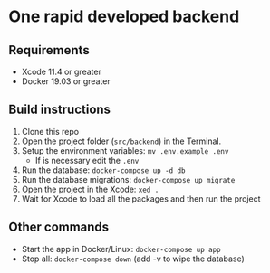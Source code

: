 
# One rapid developed backend

## Requirements
- Xcode 11.4 or greater 
- Docker 19.03 or greater

## Build instructions
1. Clone this repo
2. Open the project folder (`src/backend`) in the Terminal.
3. Setup the environment variables: `mv .env.example .env` 
    - If is necessary edit the `.env`
4. Run the database:  `docker-compose up -d db`
5. Run the database migrations: `docker-compose up migrate`
6. Open the project in the Xcode: `xed .`
7. Wait for Xcode to load all the packages and then run the project

## Other commands
- Start the app in Docker/Linux: `docker-compose up app`
- Stop all: `docker-compose down` (add -v to wipe the database)
